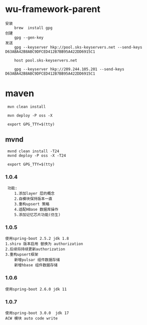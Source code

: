 # wu-framework-parent

    安装
        brew  install gpg
    创建
        gpg --gen-key
    发送
        gpg --keyserver hkp://pool.sks-keyservers.net --send-keys D63ABA42B8ABC9DFCED412B7BB95A422DD6915C1
        
        host pool.sks-keyservers.net
        
        gpg --keyserver hkp://209.244.105.201 --send-keys D63ABA42B8ABC9DFCED412B7BB95A422DD6915C1

# maven

     mvn clean install
    
     mvn deploy -P oss -X    

     export GPG_TTY=$(tty)

## mvnd

     mvnd clean install -T24
     mvnd deploy -P oss -X -T24
    
     export GPG_TTY=$(tty)

### 1.0.4

     功能: 
        1.添加layer 层的概念
        2.自模块保持版本一直
        3.重构upsert 策略
        4.适配HBase 数据库操作
        5.添加记忆芯片功能(仿生)

### 1.0.5

    使用spring-boot 2.5.2 jdk 1.8
    1.shiro 版本启用 替换为 authorization
    2.后续将持续更新authorization
    3.重构upsert框架
        新增pulsar 组件数据存储
        新增hbase 组件数据存储

### 1.0.6

    使用spring-boot 2.6.0 jdk 11

### 1.0.7

    使用spring-boot 3.0.0  jdk 17
    ACW 模块 auto code write
    
